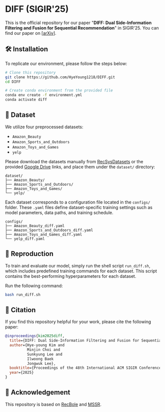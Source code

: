 # DIFF (SIGIR'25)
This is the official repository for our paper "**DIFF: Dual Side-Information Filtering and Fusion for Sequential Recommendation**" in SIGIR'25.
You can find our paper on [[arXiv](https://arxiv.org/abs/2505.13974)].

## 🛠️ Installation
To replicate our environment, please follow the steps below:
```bash
# Clone this repository
git clone https://github.com/HyeYoung1218/DIFF.git
cd DIFF

# Create conda environment from the provided file
conda env create -f environment.yml
conda activate diff
```

## 📁 Dataset
We utilize four preprocessed datasets:

* `Amazon_Beauty`
* `Amazon_Sports_and_Outdoors`
* `Amazon_Toys_and_Games`
* `yelp`

Please download the datasets manually from [RecSysDatasets](https://github.com/RUCAIBox/RecSysDatasets) or the provided [Google Drive](https://drive.google.com/drive/folders/1ahiLmzU7cGRPXf5qGMqtAChte2eYp9gI) links, and place them under the `dataset/` directory:

```
dataset/
├── Amazon_Beauty/
├── Amazon_Sports_and_Outdoors/
├── Amazon_Toys_and_Games/
└── yelp/
```

Each dataset corresponds to a configuration file located in the `configs/` folder. These `.yaml` files define dataset-specific training settings such as model parameters, data paths, and training schedule.

```
configs/
├── Amazon_Beauty_diff.yaml
├── Amazon_Sports_and_Outdoors_diff.yaml
├── Amazon_Toys_and_Games_diff.yaml
└── yelp_diff.yaml
```

## 🚀 Reproduction
To train and evaluate our model, simply run the shell script `run_diff.sh`, which includes predefined training commands for each dataset. This script contains the best-performing hyperparameters for each dataset.

Run the following command:
```bash
bash run_diff.sh
```

## 📄 Citation
If you find this repository helpful for your work, please cite the following paper:

```bibtex
@inproceedings{kim2025diff,
  title={DIFF: Dual Side-Information Filtering and Fusion for Sequential Recommendation},
  author={Hye-young Kim and
          Minjin Choi and
          Sunkyung Lee and
          Ilwoong Baek
          Jongwuk Lee},
  booktitle={Proceedings of the 48th International ACM SIGIR Conference on Research and Development in Information Retrieval},
  year={2025}
}
```

## 🔗 Acknowledgement
This repository is based on [RecBole](https://github.com/RUCAIBox/RecBole) and [MSSR](https://github.com/xiaolLIN/MSSR?tab=readme-ov-file).
